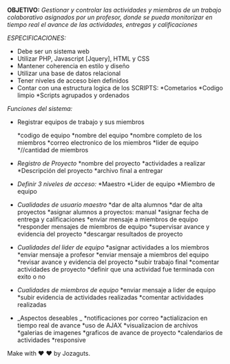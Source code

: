 **OBJETIVO:** 
_Gestionar y controlar las actividades y miembros de un trabajo colaborativo
asignados por un profesor, donde se pueda monitorizar en tiempo real el avance de 
las actividades, entregas y calificaciones_

_ESPECIFICACIONES:_

- Debe ser un sistema web
- Utilizar PHP, Javascript [Jquery], HTML y CSS
- Mantener coherencia en estilo y diseño
- Utilizar una base de datos relacional
- Tener niveles de acceso bien definidos
- Contar con una estructura logica de los SCRIPTS:
	*Cometarios
	*Codigo limpio
	*Scripts agrupados y ordenados

_Funciones del sistema:_

*  Registrar equipos de trabajo y sus miembros

	*codigo de equipo
	*nombre del equipo
	*nombre completo de los miembros
	*correo electronico de los miembros
	*lider de equipo
	*//cantidad de miembros

*  _Registro de Proyecto_
	*nombre del proyecto
	*actividades a realizar
	*Descripción del proyecto
	*archivo final a entregar

*  _Definir 3 niveles de acceso:_
	*Maestro
	*Lider de equipo
	*Miembro de equipo

*  _Cualidades de usuario maestro_
	*dar de alta alumnos
	*dar de alta proyectos
	*asignar alumnos a proyectos: manual 
	*asignar fecha de entrega y calificaciones
	*enviar mensaje a miembros de equipo
	*responder mensajes de miembros de equipo
	*supervisar avance y evidencia del proyecto
	*descargar resultados de proyecto

*  _Cualidades del lider de equipo_
	*asignar actividades a los miembros
	*enviar mensaje a profesor
	*enviar mensaje a miembros del equipo
	*revisar avance y evidencia del proyecto
	*subir trabajo final
	*comentar actividades de proyecto
	*definir que una actividad fue terminada con exito o no

*  _Cualidades de miembros de equipo_
	*enviar mensaje a lider de equipo
	*subir evidencia de actividades realizadas
	*comentar actividades realizadas

*   _Aspectos deseables _
	*notificaciones por correo
	*actializacion en tiempo real de avance
	*uso de AJAX
	*visualizacion de archivos
	*galerias de imagenes
	*graficos de avance de proyecto
	*calendarios de actividades
	*responsive

Make with ❤️ :heart: by Jozaguts.
